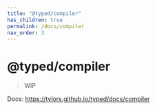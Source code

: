 ```yaml
---
title: "@typed/compiler"
has_children: true
permalink: /docs/compiler
nav_order: 3
---
```


# @typed/compiler

> WIP

Docs: https://tylors.github.io/typed/docs/compiler

